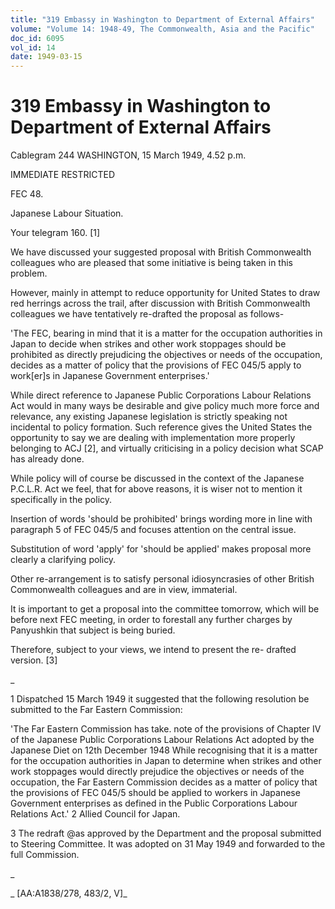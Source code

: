 ```yaml
---
title: "319 Embassy in Washington to Department of External Affairs"
volume: "Volume 14: 1948-49, The Commonwealth, Asia and the Pacific"
doc_id: 6095
vol_id: 14
date: 1949-03-15
---
```


# 319 Embassy in Washington to Department of External Affairs

Cablegram 244 WASHINGTON, 15 March 1949, 4.52 p.m.

IMMEDIATE RESTRICTED

FEC 48.

Japanese Labour Situation.

Your telegram 160. [1]

We have discussed your suggested proposal with British Commonwealth colleagues who are pleased that some initiative is being taken in this problem.

However, mainly in attempt to reduce opportunity for United States to draw red herrings across the trail, after discussion with British Commonwealth colleagues we have tentatively re-drafted the proposal as follows-

'The FEC, bearing in mind that it is a matter for the occupation authorities in Japan to decide when strikes and other work stoppages should be prohibited as directly prejudicing the objectives or needs of the occupation, decides as a matter of policy that the provisions of FEC 045/5 apply to work[er]s in Japanese Government enterprises.'

While direct reference to Japanese Public Corporations Labour Relations Act would in many ways be desirable and give policy much more force and relevance, any existing Japanese legislation is strictly speaking not incidental to policy formation. Such reference gives the United States the opportunity to say we are dealing with implementation more properly belonging to ACJ [2], and virtually criticising in a policy decision what SCAP has already done.

While policy will of course be discussed in the context of the Japanese P.C.L.R. Act we feel, that for above reasons, it is wiser not to mention it specifically in the policy.

Insertion of words 'should be prohibited' brings wording more in line with paragraph 5 of FEC 045/5 and focuses attention on the central issue.

Substitution of word 'apply' for 'should be applied' makes proposal more clearly a clarifying policy.

Other re-arrangement is to satisfy personal idiosyncrasies of other British Commonwealth colleagues and are in view, immaterial.

It is important to get a proposal into the committee tomorrow, which will be before next FEC meeting, in order to forestall any further charges by Panyushkin that subject is being buried.

Therefore, subject to your views, we intend to present the re- drafted version. [3]

_

1 Dispatched 15 March 1949 it suggested that the following resolution be submitted to the Far Eastern Commission:

'The Far Eastern Commission has take. note of the provisions of Chapter IV of the Japanese Public Corporations Labour Relations Act adopted by the Japanese Diet on 12th December 1948 While recognising that it is a matter for the occupation authorities in Japan to determine when strikes and other work stoppages would directly prejudice the objectives or needs of the occupation, the Far Eastern Commission decides as a matter of policy that the provisions of FEC 045/5 should be applied to workers in Japanese Government enterprises as defined in the Public Corporations Labour Relations Act.' 2 Allied Council for Japan.

3 The redraft @as approved by the Department and the proposal submitted to Steering Committee. It was adopted on 31 May 1949 and forwarded to the full Commission.

_

_ [AA:A1838/278, 483/2, V]_
